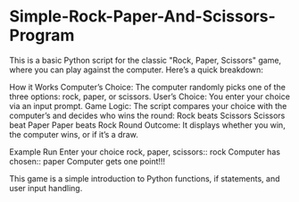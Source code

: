 # Simple-Rock-Paper-And-Scissors-Program

This is a basic Python script for the classic "Rock, Paper, Scissors" game, where you can play against the computer. Here’s a quick breakdown:

How it Works
Computer’s Choice: The computer randomly picks one of the three options: rock, paper, or scissors.
User’s Choice: You enter your choice via an input prompt.
Game Logic: The script compares your choice with the computer’s and decides who wins the round:
Rock beats Scissors
Scissors beat Paper
Paper beats Rock
Round Outcome: It displays whether you win, the computer wins, or if it’s a draw.

Example Run
Enter your choice rock, paper, scissors:: rock
Computer has chosen:: paper
Computer gets one point!!!


This game is a simple introduction to Python functions, if statements, and user input handling.
